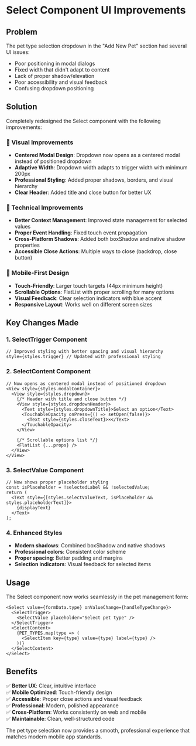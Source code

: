 # Select Component UI Improvements

## Problem
The pet type selection dropdown in the "Add New Pet" section had several UI issues:
- Poor positioning in modal dialogs
- Fixed width that didn't adapt to content
- Lack of proper shadow/elevation
- Poor accessibility and visual feedback
- Confusing dropdown positioning

## Solution
Completely redesigned the Select component with the following improvements:

### 🎨 Visual Improvements
- **Centered Modal Design**: Dropdown now opens as a centered modal instead of positioned dropdown
- **Adaptive Width**: Dropdown width adapts to trigger width with minimum 200px
- **Professional Styling**: Added proper shadows, borders, and visual hierarchy
- **Clear Header**: Added title and close button for better UX

### 🔧 Technical Improvements
- **Better Context Management**: Improved state management for selected values
- **Proper Event Handling**: Fixed touch event propagation
- **Cross-Platform Shadows**: Added both boxShadow and native shadow properties
- **Accessible Close Actions**: Multiple ways to close (backdrop, close button)

### 📱 Mobile-First Design
- **Touch-Friendly**: Larger touch targets (44px minimum height)
- **Scrollable Options**: FlatList with proper scrolling for many options
- **Visual Feedback**: Clear selection indicators with blue accent
- **Responsive Layout**: Works well on different screen sizes

## Key Changes Made

### 1. SelectTrigger Component
```tsx
// Improved styling with better spacing and visual hierarchy
style={styles.trigger} // Updated with professional styling
```

### 2. SelectContent Component
```tsx
// Now opens as centered modal instead of positioned dropdown
<View style={styles.modalContainer}>
  <View style={styles.dropdown}>
    {/* Header with title and close button */}
    <View style={styles.dropdownHeader}>
      <Text style={styles.dropdownTitle}>Select an option</Text>
      <TouchableOpacity onPress={() => setOpen(false)}>
        <Text style={styles.closeText}>×</Text>
      </TouchableOpacity>
    </View>
    
    {/* Scrollable options list */}
    <FlatList {...props} />
  </View>
</View>
```

### 3. SelectValue Component
```tsx
// Now shows proper placeholder styling
const isPlaceholder = !selectedLabel && !selectedValue;
return (
  <Text style={[styles.selectValueText, isPlaceholder && styles.placeholderText]}>
    {displayText}
  </Text>
);
```

### 4. Enhanced Styles
- **Modern shadows**: Combined boxShadow and native shadows
- **Professional colors**: Consistent color scheme
- **Proper spacing**: Better padding and margins
- **Selection indicators**: Visual feedback for selected items

## Usage
The Select component now works seamlessly in the pet management form:

```tsx
<Select value={formData.type} onValueChange={handleTypeChange}>
  <SelectTrigger>
    <SelectValue placeholder="Select pet type" />
  </SelectTrigger>
  <SelectContent>
    {PET_TYPES.map(type => (
      <SelectItem key={type} value={type} label={type} />
    ))}
  </SelectContent>
</Select>
```

## Benefits
✅ **Better UX**: Clear, intuitive interface  
✅ **Mobile Optimized**: Touch-friendly design  
✅ **Accessible**: Proper close actions and visual feedback  
✅ **Professional**: Modern, polished appearance  
✅ **Cross-Platform**: Works consistently on web and mobile  
✅ **Maintainable**: Clean, well-structured code  

The pet type selection now provides a smooth, professional experience that matches modern mobile app standards.
